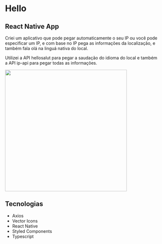 # Hello

## React Native App

Criei um aplicativo que pode pegar automaticamente o seu IP ou você pode especificar um IP, e com base no IP pega as informações da localização, e também fala olá na linguá nativa do local.  

Utilizei a API hellosalut para pegar a saudação do idioma do local e também a API ip-api para pegar todas as informações.  

<img src="./github/Hello.gif" width="400" />

## Tecnologias

- Axios
- Vector Icons
- React Native
- Styled Components
- Typescript
